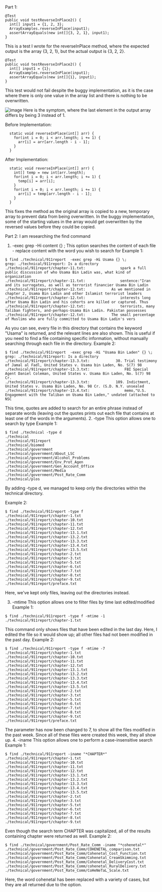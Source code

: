 Part 1: 
```
@Test
public void testReverseInPlace2() {
  int[] input1 = {1, 2, 3};
  ArrayExamples.reverseInPlace(input1);
  assertArrayEquals(new int[]{3, 2, 1}, input1);
}
```
This is a test I wrote for the reverseInPlace method, where the expected output is the array {3, 2, 1}, but the actual output is {3, 2, 2}.
```
@Test
public void testReverseInPlace2() {
  int[] input1 = {1};
  ArrayExamples.reverseInPlace(input1);
  assertArrayEquals(new int[]{1}, input1);
}
```
This test would not fail despite the buggy implementation, as it is the case where there is only one value in the array list and there is nothing to be overwritten.

![image](https://github.com/joasheng/cse15l-lab-reports/assets/125727125/ad3824d5-b6f1-4539-981b-cdb12514ca12)
Here is the symptom, where the last element in the output array differs by being 3 instead of 1.

Before Implementation:
```
  static void reverseInPlace(int[] arr) {
    for(int i = 0; i < arr.length; i += 1) {
      arr[i] = arr[arr.length - i - 1];
    }
  }
```
After Implementation:
```
  static void reverseInPlace(int[] arr) {
    int[] temp = new int[arr.length];
    for(int i = 0; i < arr.length; i += 1) {
      temp[i] = arr[i];
    }
    for(int i = 0; i < arr.length; i += 1) {
      arr[i] = temp[arr.length - i - 1];
    }
  }
```
This fixes the method as the original array is copied to a new, temporary array to prevent data from being overwritten. In the buggy implementation, some of the starting values in the array would get overwritten by the reversed values before they could be copied.

Part 2:
I am researching the find command
1. -exec grep -Hi content {} \;
This option searches the content of each file - replace content with the word you wish to search for
Example 1:
```
$ find ./technical/911report  -exec grep -Hi Usama {} \;
grep: ./technical/911report: Is a directory
./technical/911report/chapter-11.txt:                spark a full public discussion of who Usama Bin Ladin was, what kind of organization
./technical/911report/chapter-11.txt:                sentence:"Iran and its surrogates, as well as terrorist financier Usama Bin Ladin
./technical/911report/chapter-12.txt:            As we mentioned in chapter 2, Usama Bin Ladin and other Islamist terrorist leaders
./technical/911report/chapter-12.txt:                interests long after Usama Bin Ladin and his cohorts are killed or captured. Thus
./technical/911report/chapter-12.txt:                terrorists, many Taliban fighters, and-perhaps-Usama Bin Ladin. Pakistan possesses
./technical/911report/chapter-12.txt:            The small percentage of Muslims who are fully committed to Usama Bin Ladin's vers
```
As you can see, every file in this directory that contains the keyword "Usama" is returned, and the relevant lines are also shown. This is useful if you need to find a file containing specific information, without manually searching through each file in the directory.
Example 2:
```
$ find ./technical/911report  -exec grep -Hi "Usama Bin Laden" {} \;
grep: ./technical/911report: Is a directory
./technical/911report/chapter-13.3.txt:            30. Trial testimony of Jamal al Fadl, United States v. Usama bin Laden, No. S(7) 98
./technical/911report/chapter-13.3.txt:                FBI Special Agent Daniel Coleman, United States v. Usama Bin Laden, No. S(7) 98 Cr.
./technical/911report/chapter-13.3.txt:            109. Indictment, United States v. Usama Bin Laden, No. 98 Cr. (S.D. N.Y. unsealed
./technical/911report/chapter-13.4.txt:                memo,"U.S. Engagement with the Taliban on Usama Bin Laden," undated (attached to NSC
```
This time, quotes are added to search for an entire phrase instead of separate words (leaving out the quotes prints out each file that contains at least one of the words in the arguments). 
2. -type 
This option allows one to search by type
Example 1:
```
$ find ./technical -type d
./technical
./technical/911report
./technical/biomed
./technical/government
./technical/government/About_LSC
./technical/government/Alcohol_Problems
./technical/government/Env_Prot_Agen
./technical/government/Gen_Account_Office
./technical/government/Media
./technical/government/Post_Rate_Comm
./technical/plos
```
By adding -type d, we managed to keep only the directories within the technical directory. 

Example 2: 
```
$ find ./technical/911report -type f
./technical/911report/chapter-1.txt
./technical/911report/chapter-10.txt
./technical/911report/chapter-11.txt
./technical/911report/chapter-12.txt
./technical/911report/chapter-13.1.txt
./technical/911report/chapter-13.2.txt
./technical/911report/chapter-13.3.txt
./technical/911report/chapter-13.4.txt
./technical/911report/chapter-13.5.txt
./technical/911report/chapter-2.txt
./technical/911report/chapter-3.txt
./technical/911report/chapter-5.txt
./technical/911report/chapter-6.txt
./technical/911report/chapter-7.txt
./technical/911report/chapter-8.txt
./technical/911report/chapter-9.txt
./technical/911report/preface.txt
```
Here, we've kept only files, leaving out the directories instead.

3. -mtime
This option allows one to filter files by time last edited/modified
Example 1:
```
$ find ./technical/911report -type f -mtime -1
./technical/911report/chapter-1.txt
```
This command only shows files that have been edited in the last day. Here, I edited the file so it would show up; all other files had not been modified in the past day.
Example 2:
```
$ find ./technical/911report -type f -mtime -7
./technical/911report/chapter-1.txt
./technical/911report/chapter-10.txt
./technical/911report/chapter-11.txt
./technical/911report/chapter-12.txt
./technical/911report/chapter-13.1.txt
./technical/911report/chapter-13.2.txt
./technical/911report/chapter-13.3.txt
./technical/911report/chapter-13.4.txt
./technical/911report/chapter-13.5.txt
./technical/911report/chapter-2.txt
./technical/911report/chapter-3.txt
./technical/911report/chapter-5.txt
./technical/911report/chapter-6.txt
./technical/911report/chapter-7.txt
./technical/911report/chapter-8.txt
./technical/911report/chapter-9.txt
./technical/911report/preface.txt
```
The parameter has now been changed to 7, to show all the files modified in the past week. Since all of these files were created this week, they all show up.
4. -iname
This option allows one to perform a case-insensitive search
Example 1:
```
$ find ./technical/911report -iname "*CHAPTER*"
./technical/911report/chapter-1.txt
./technical/911report/chapter-10.txt
./technical/911report/chapter-11.txt
./technical/911report/chapter-12.txt
./technical/911report/chapter-13.1.txt
./technical/911report/chapter-13.2.txt
./technical/911report/chapter-13.3.txt
./technical/911report/chapter-13.4.txt
./technical/911report/chapter-13.5.txt
./technical/911report/chapter-2.txt
./technical/911report/chapter-3.txt
./technical/911report/chapter-5.txt
./technical/911report/chapter-6.txt
./technical/911report/chapter-7.txt
./technical/911report/chapter-8.txt
./technical/911report/chapter-9.txt
```
Even though the search term CHAPTER was capitalized, all of the results containing chapter were returned as well.
Example 2:
```
$ find ./technical/government/Post_Rate_Comm -iname "*cohenetal*"
./technical/government/Post_Rate_Comm/COHENETAL_comparison.txt
./technical/government/Post_Rate_Comm/Cohenetal_Cost_Function.txt
./technical/government/Post_Rate_Comm/Cohenetal_CreamSkimming.txt
./technical/government/Post_Rate_Comm/Cohenetal_DeliveryCost.txt
./technical/government/Post_Rate_Comm/cohenetal_RuralDelivery.txt
./technical/government/Post_Rate_Comm/CoHeNeTaL_Scale.txt
```
Here, the word cohenetal has been replaced with a variety of cases, but they are all returned due to the option.
